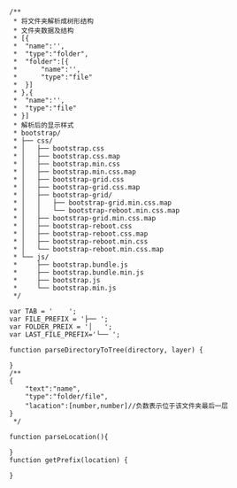 <pre><code>/**
 * 将文件夹解析成树形结构
 * 文件夹数据及结构
 * [{
 * 	"name":'',
 * 	"type":"folder",
 * 	"folder":[{
 * 		"name":'',
 * 		"type":"file"
 * 	}]
 * },{
 * 	"name":'',
 * 	"type":"file"
 * }]
 * 解析后的显示样式
 * bootstrap/
 * ├── css/
 * │   ├── bootstrap.css
 * │   ├── bootstrap.css.map
 * │   ├── bootstrap.min.css
 * │   ├── bootstrap.min.css.map
 * │   ├── bootstrap-grid.css
 * │   ├── bootstrap-grid.css.map
 * │   ├── bootstrap-grid/
 * │   │   ├── bootstrap-grid.min.css.map
 * │   │   └── bootstrap-reboot.min.css.map
 * │   ├── bootstrap-grid.min.css.map
 * │   ├── bootstrap-reboot.css
 * │   ├── bootstrap-reboot.css.map
 * │   ├── bootstrap-reboot.min.css
 * │   └── bootstrap-reboot.min.css.map
 * └── js/
 *     ├── bootstrap.bundle.js
 *     ├── bootstrap.bundle.min.js
 *     ├── bootstrap.js
 *     └── bootstrap.min.js
 */

var TAB = '    ';
var FILE_PREFIX = '├── ';
var FOLDER_PREIX = '│   ';
var LAST_FILE_PREFIX='└── ';

function parseDirectoryToTree(directory, layer) {

}
/**
{
	"text":"name",
	"type":"folder/file",
	"lacation":[number,number]//负数表示位于该文件夹最后一层
}
 */

function parseLocation(){

}
function getPrefix(location) {
	
}</code></pre>
